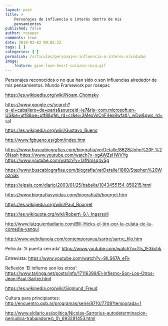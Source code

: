 ```yaml
---
layout: post
title: >
    Personajes de influencia o interés dentro de mis
    pensamientos
published: false
author: rosepac
comments: true
date: 2019-02-02 09:02:22
tags: [ ]
categories: [ ]
permalink: /articulos/personajes-influencia-o-interes-olvidados
image:
    feature: give-love-heart-corazon-rosa.gif
---
```

Personajes reconocidos o no que han sido o son influencias alrededor de mis pensamientos. Mundo Framework por rosepac

https://es.wikipedia.org/wiki/Noam_Chomsky

https://www.google.es/search?q=el+caballero+de+paris&sourceid=ie7&rls=com.microsoft:en-US&ie=utf8&oe=utf8&gfe\_rd=cr&ei=3MexVsCnF4ex8wfatL\_wDw&gws_rd=ssl

https://es.wikipedia.org/wiki/Gustavo_Bueno
  
http://www.fgbueno.es/gbm/index.htm

https://www.buscabiografias.com/biografia/verDetalle/8628/John%20F.%20Nash https://www.youtube.com/watch?v=xgAWZsHWVYg https://www.youtube.com/watch?v=1afNmsq4vSg

https://www.buscabiografias.com/biografia/verDetalle/1860/Stephen%20Wozniak

https://elpais.com/diario/2003/01/25/babelia/1043455154_850215.html
  
https://www.biografiasyvidas.com/biografia/b/bourget.htm
  
https://es.wikipedia.org/wiki/Paul_Bourget

https://es.wikiquote.org/wiki/Robert\_G.\_Ingersoll

http://www.laizquierdadiario.com/Bill-Hicks-el-tiro-por-la-culata-de-la-comedia-yanqui

http://www.webdianoia.com/contemporanea/sartre/sartre_filo.htm
  
Película: &#8216;A puerta cerrada&#8217; https://www.youtube.com/watch?v=TIs_1E3kchk
  
Entrevista: https://www.youtube.com/watch?v=9ILS67A_eFk
  
Reflexión &#8216;El infierno son los otros&#8217;: https://www.taringa.net/posts/info/17116399/El-Infierno-Son-Los-Otros-Jean-Paul-Sartre.html

https://es.wikipedia.org/wiki/Sigmund_Freud
  
Cultura para principiantes: http://encuentro.gob.ar/programas/serie/8710/7708?temporada=1

http://www.eldiario.es/politica/Nicolas-Sartorius-autodeterminacion-perjudica-trabajadores\_0\_693281453.html